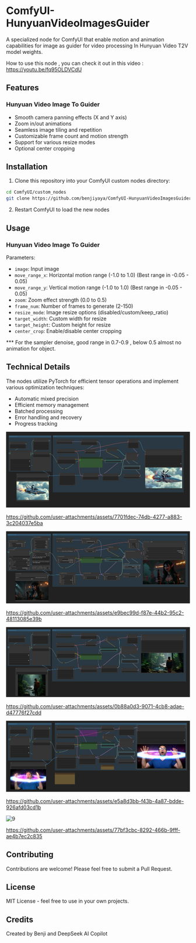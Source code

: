 # ComfyUI-HunyuanVideoImagesGuider
A specialized node for ComfyUI that enable motion and animation capabilities for image as guider for video processing In Hunyuan Video T2V model weights.

How to use this node , you can check it out in this video : https://youtu.be/fq95OLDVCdU

## Features

### Hunyuan Video Image To Guider
- Smooth camera panning effects (X and Y axis)
- Zoom in/out animations
- Seamless image tiling and repetition
- Customizable frame count and motion strength
- Support for various resize modes
- Optional center cropping

## Installation

1. Clone this repository into your ComfyUI custom nodes directory:
```bash
cd ComfyUI/custom_nodes
git clone https://github.com/benjiyaya/ComfyUI-HunyuanVideoImagesGuider.git
```

2. Restart ComfyUI to load the new nodes

## Usage

### Hunyuan Video Image To Guider

Parameters:
- `image`: Input image
- `move_range_x`: Horizontal motion range (-1.0 to 1.0) (Best range in -0.05 - 0.05)
- `move_range_y`: Vertical motion range (-1.0 to 1.0) (Best range in -0.05 - 0.05)
- `zoom`: Zoom effect strength (0.0 to 0.5)
- `frame_num`: Number of frames to generate (2-150)
- `resize_mode`: Image resize options (disabled/custom/keep_ratio)
- `target_width`: Custom width for resize
- `target_height`: Custom height for resize
- `center_crop`: Enable/disable center cropping

*** For the sampler denoise, good range in 0.7-0.9 , below 0.5 almost no animation for object.

## Technical Details

The nodes utilize PyTorch for efficient tensor operations and implement various optimization techniques:
- Automatic mixed precision
- Efficient memory management
- Batched processing
- Error handling and recovery
- Progress tracking

![showcase](https://github.com/benjiyaya/ComfyUI-HunyuanVideoImagesGuider/blob/main/showcases/2.png?raw=true)


https://github.com/user-attachments/assets/7701fdec-74db-4277-a883-3c204037e5ba



![showcase](https://github.com/benjiyaya/ComfyUI-HunyuanVideoImagesGuider/blob/main/showcases/3.png?raw=true)


https://github.com/user-attachments/assets/e9bec99d-f87e-44b2-95c2-48113085e39b



![showcase](https://github.com/benjiyaya/ComfyUI-HunyuanVideoImagesGuider/blob/main/showcases/4.png?raw=true)



https://github.com/user-attachments/assets/0b88a0d3-9071-4cb8-adae-d47776f27cdd



![showcase](https://github.com/benjiyaya/ComfyUI-HunyuanVideoImagesGuider/blob/main/showcases/8.png?raw=true)


https://github.com/user-attachments/assets/e5a8d3bb-f43b-4a87-bdde-926afd03cd1b


![9](https://github.com/user-attachments/assets/1d0a9384-da46-4102-ab4e-269ee85abe2f)


https://github.com/user-attachments/assets/77bf3cbc-8292-466b-9fff-ae4b7ec2c835




## Contributing

Contributions are welcome! Please feel free to submit a Pull Request.

## License

MIT License - feel free to use in your own projects.

## Credits

Created by Benji and DeepSeek AI Copilot
